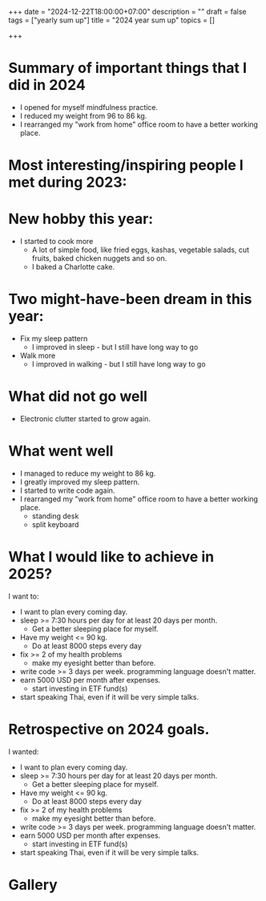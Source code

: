 +++
date = "2024-12-22T18:00:00+07:00"
description = ""
draft = false
tags = ["yearly sum up"]
title = "2024 year sum up"
topics = []

+++

# Summary of important things that I did in 2024

* I opened for myself mindfulness practice.
* I reduced my weight from 96 to 86 kg.
* I rearranged my "work from home" office room to have a better working place.

<!--more-->

# Most interesting/inspiring people I met during 2023:


# New hobby this year:

* I started to cook more
  * A lot of simple food, like fried eggs, kashas, vegetable salads, cut fruits, baked chicken nuggets and so on.
  * I baked a Charlotte cake.

# Two might-have-been dream in this year:

* Fix my sleep pattern
  * I improved in sleep - but I still have long way to go
* Walk more
  * I improved in walking - but I still have long way to go

# What did not go well

* Electronic clutter started to grow again.

# What went well

* I managed to reduce my weight to 86 kg.
* I greatly improved my sleep pattern.
* I started to write code again.
* I rearranged my "work from home" office room to have a better working place.
    * standing desk
    * split keyboard

# What I would like to achieve in 2025?
I want to:

* I want to plan every coming day.
* sleep >= 7:30 hours per day for at least 20 days per month.
  * Get a better sleeping place for myself.
* Have my weight <= 90 kg.
  * Do at least 8000 steps every day
* fix >= 2 of my health problems
  * make my eyesight better than before.
* write code >= 3 days per week. programming language doesn't matter.
* earn 5000 USD per month after expenses.
  * start investing in ETF fund(s)
* start speaking Thai, even if it will be very simple talks.

# Retrospective on 2024 goals.
I wanted:

* I want to plan every coming day.
* sleep >= 7:30 hours per day for at least 20 days per month.
  * Get a better sleeping place for myself.
* Have my weight <= 90 kg.
  * Do at least 8000 steps every day
* fix >= 2 of my health problems
  * make my eyesight better than before.
* write code >= 3 days per week. programming language doesn't matter.
* earn 5000 USD per month after expenses.
  * start investing in ETF fund(s)
* start speaking Thai, even if it will be very simple talks.

# Gallery

